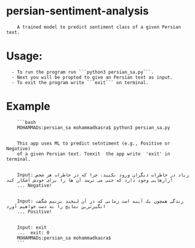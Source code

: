 # persian-sentiment-analysis
        A trained model to predict sentiment class of a given Persian text.

# Usage:
      - To run the program run ```python3 persian_sa.py```.
      - Next you will be propted to give an Persian text as input.
      - To exit the program write ```exit``` on terminal.
  
# Example 
        ```bash
        MOHAMMADs:persian_sa mohammadkasra$ python3 persian_sa.py 


        This app uses ML to predict setntiment (e.g., Positive or Negative)
        of a given Persian text. Toexit  the app write  'exit' in terminal.


        Input: زیاد در خاطرات دیگران ورود نکنید، چرا که در خاطرات هر شخص رازهایی وجود دارد که حتی می ترسد آن ها را برای خودش آشکار کند!
        ... Negative!


        Input: زندگی همچون یک آینه است زمانی که در آن لبخند بزنیم شگفت انگیزترین نتایج را به دست خواهیم آورد
        ... Positive!


        Input: exit
        ...  exit: 0
        MOHAMMADs:persian_sa mohammadkasra$ 
        ```
